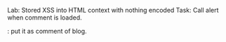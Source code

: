 Lab: Stored XSS into HTML context with nothing encoded
Task: Call alert when comment is loaded.
<script>alert(1)</script> : put it as comment of blog.